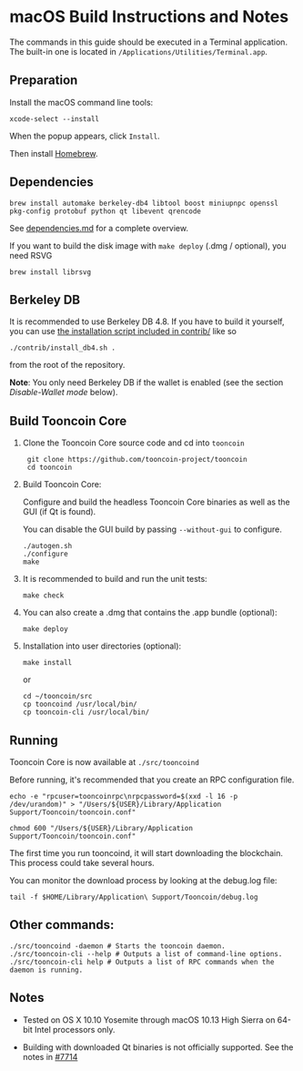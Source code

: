 macOS Build Instructions and Notes
====================================
The commands in this guide should be executed in a Terminal application.
The built-in one is located in `/Applications/Utilities/Terminal.app`.

Preparation
-----------
Install the macOS command line tools:

`xcode-select --install`

When the popup appears, click `Install`.

Then install [Homebrew](https://brew.sh).

Dependencies
----------------------

    brew install automake berkeley-db4 libtool boost miniupnpc openssl pkg-config protobuf python qt libevent qrencode

See [dependencies.md](dependencies.md) for a complete overview.

If you want to build the disk image with `make deploy` (.dmg / optional), you need RSVG

    brew install librsvg

Berkeley DB
-----------
It is recommended to use Berkeley DB 4.8. If you have to build it yourself,
you can use [the installation script included in contrib/](/contrib/install_db4.sh)
like so

```shell
./contrib/install_db4.sh .
```

from the root of the repository.

**Note**: You only need Berkeley DB if the wallet is enabled (see the section *Disable-Wallet mode* below).

Build Tooncoin Core
------------------------

1. Clone the Tooncoin Core source code and cd into `tooncoin`

        git clone https://github.com/tooncoin-project/tooncoin
        cd tooncoin

2.  Build Tooncoin Core:

    Configure and build the headless Tooncoin Core binaries as well as the GUI (if Qt is found).

    You can disable the GUI build by passing `--without-gui` to configure.

        ./autogen.sh
        ./configure
        make

3.  It is recommended to build and run the unit tests:

        make check

4.  You can also create a .dmg that contains the .app bundle (optional):

        make deploy

5.  Installation into user directories (optional):

        make install

    or

        cd ~/tooncoin/src
        cp tooncoind /usr/local/bin/
        cp tooncoin-cli /usr/local/bin/

Running
-------

Tooncoin Core is now available at `./src/tooncoind`

Before running, it's recommended that you create an RPC configuration file.

    echo -e "rpcuser=tooncoinrpc\nrpcpassword=$(xxd -l 16 -p /dev/urandom)" > "/Users/${USER}/Library/Application Support/Tooncoin/tooncoin.conf"

    chmod 600 "/Users/${USER}/Library/Application Support/Tooncoin/tooncoin.conf"

The first time you run tooncoind, it will start downloading the blockchain. This process could take several hours.

You can monitor the download process by looking at the debug.log file:

    tail -f $HOME/Library/Application\ Support/Tooncoin/debug.log

Other commands:
-------

    ./src/tooncoind -daemon # Starts the tooncoin daemon.
    ./src/tooncoin-cli --help # Outputs a list of command-line options.
    ./src/tooncoin-cli help # Outputs a list of RPC commands when the daemon is running.

Notes
-----

* Tested on OS X 10.10 Yosemite through macOS 10.13 High Sierra on 64-bit Intel processors only.

* Building with downloaded Qt binaries is not officially supported. See the notes in [#7714](https://github.com/bitcoin/bitcoin/issues/7714)
